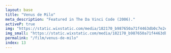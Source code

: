 ```yaml
---
layout: base
title: "Venus de Milo"
meta_description: "Featured in The Da Vinci Code (2006)."
activeP: true
img: "https://static.wixstatic.com/media/182170_b987650a71f4463db0c7e2e2374b8e47~mv2.jpg"
img_small: "https://static.wixstatic.com/media/182170_b987650a71f4463db0c7e2e2374b8e47~mv2.jpg"
permalink: "/film/venus-de-milo"
index: 13
---
```

